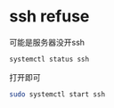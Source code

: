 # ssh refuse

可能是服务器没开ssh

```bash
systemctl status ssh 
```

打开即可

```bash
sudo systemctl start ssh 
```
